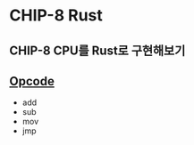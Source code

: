 # CHIP-8 Rust

## CHIP-8 CPU를 Rust로 구현해보기

## [Opcode](https://en.wikipedia.org/wiki/CHIP-8)

* add
* sub
* mov
* jmp
